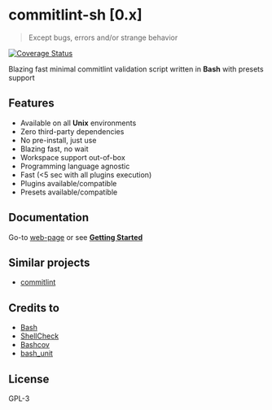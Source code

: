 # commitlint-sh \[0.x\]

> Except bugs, errors and/or strange behavior

[![Coverage Status](https://coveralls.io/repos/github/dalisoft/commitlint-sh/badge.svg?branch=master)](https://coveralls.io/github/dalisoft/commitlint-sh?branch=master)

Blazing fast minimal commitlint validation script written in **Bash** with presets support

## Features

- Available on all **Unix** environments
- Zero third-party dependencies
- No pre-install, just use
- Blazing fast, no wait
- Workspace support out-of-box
- Programming language agnostic
- Fast (<5 sec with all plugins execution)
- Plugins available/compatible
- Presets available/compatible

## Documentation

Go-to [web-page](https://dalisoft.github.io/commitlint-sh) or see [**Getting Started**](./docs/GET_STARTED.md)

## Similar projects

- [commitlint](https://commitlint.js.org)

## Credits to

- [Bash](https://www.gnu.org/software/bash)
- [ShellCheck](https://github.com/koalaman/shellcheck)
- [Bashcov](https://github.com/infertux/bashcov)
- [bash_unit](https://github.com/pgrange/bash_unit)

## License

GPL-3
